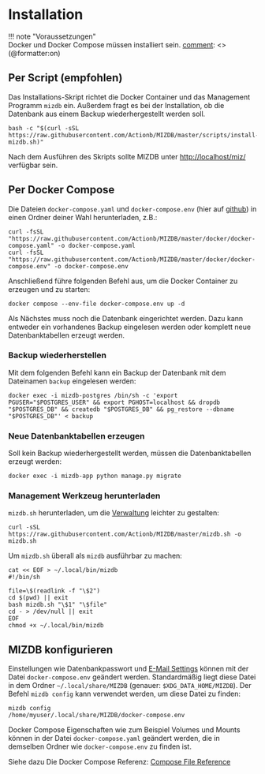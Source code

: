 Installation
=======

[comment]: <> (@formatter:off)  
!!! note "Voraussetzungen"  
    Docker und Docker Compose müssen installiert sein.
[comment]: <> (@formatter:on)

## Per Script (empfohlen)

Das Installations-Skript richtet die Docker Container und das Management Programm `mizdb` ein. Außerdem fragt es bei der
Installation, ob die Datenbank aus einem Backup wiederhergestellt werden soll.

```shell
bash -c "$(curl -sSL https://raw.githubusercontent.com/Actionb/MIZDB/master/scripts/install-mizdb.sh)"
```

Nach dem Ausführen des Skripts sollte MIZDB unter [http://localhost/miz/](http://localhost/miz/) verfügbar sein.

## Per Docker Compose

Die Dateien `docker-compose.yaml` und `docker-compose.env` (hier
auf [github](https://github.com/Actionb/MIZDB/tree/master/docker)) in einen Ordner deiner Wahl herunterladen, z.B.:

```shell
curl -fsSL "https://raw.githubusercontent.com/Actionb/MIZDB/master/docker/docker-compose.yaml" -o docker-compose.yaml
curl -fsSL "https://raw.githubusercontent.com/Actionb/MIZDB/master/docker/docker-compose.env" -o docker-compose.env
```

Anschließend führe folgenden Befehl aus, um die Docker Container zu erzeugen und zu starten:

```shell
docker compose --env-file docker-compose.env up -d
```

Als Nächstes muss noch die Datenbank eingerichtet werden. Dazu kann entweder ein vorhandenes Backup eingelesen werden
oder komplett neue Datenbanktabellen erzeugt werden.

### Backup wiederherstellen

Mit dem folgenden Befehl kann ein Backup der Datenbank mit dem Dateinamen `backup` eingelesen werden:

```shell
docker exec -i mizdb-postgres /bin/sh -c 'export PGUSER="$POSTGRES_USER" && export PGHOST=localhost && dropdb "$POSTGRES_DB" && createdb "$POSTGRES_DB" && pg_restore --dbname "$POSTGRES_DB"' < backup 
```

### Neue Datenbanktabellen erzeugen

Soll kein Backup wiederhergestellt werden, müssen die Datenbanktabellen erzeugt werden:

```shell
docker exec -i mizdb-app python manage.py migrate
```

### Management Werkzeug herunterladen

`mizdb.sh` herunterladen, um die [Verwaltung](verwaltung.md) leichter zu gestalten:

```shell
curl -sSL https://raw.githubusercontent.com/Actionb/MIZDB/master/mizdb.sh -o mizdb.sh
```

Um `mizdb.sh` überall als `mizdb` ausführbar zu machen:

```shell
cat << EOF > ~/.local/bin/mizdb
#!/bin/sh

file=\$(readlink -f "\$2")
cd $(pwd) || exit
bash mizdb.sh "\$1" "\$file"
cd - > /dev/null || exit
EOF
chmod +x ~/.local/bin/mizdb
```

## MIZDB konfigurieren

Einstellungen wie Datenbankpasswort und [E-Mail Settings](email.md) können mit der Datei `docker-compose.env` geändert
werden. Standardmäßig liegt diese Datei in dem Ordner `~/.local/share/MIZDB` (genauer: `$XDG_DATA_HOME/MIZDB`). Der
Befehl `mizdb config` kann verwendet werden, um diese Datei zu finden:

```shell
mizdb config
/home/myuser/.local/share/MIZDB/docker-compose.env
```

Docker Compose Eigenschaften wie zum Beispiel Volumes und Mounts können in der Datei `docker-compose.yaml` geändert werden, die in demselben Ordner wie `docker-compose.env` zu finden ist.

Siehe dazu Die Docker Compose Referenz: [Compose File Reference](https://docs.docker.com/reference/compose-file/services/)
